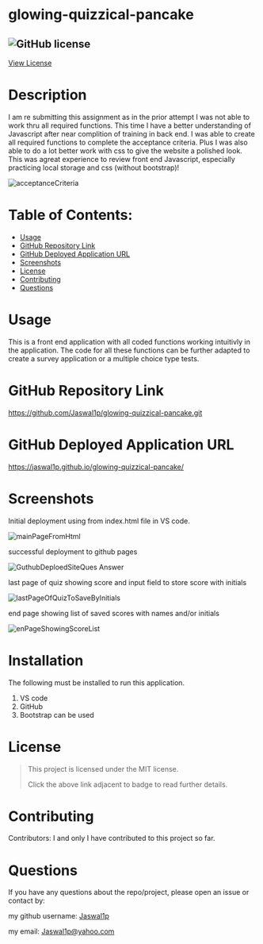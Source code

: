 # glowing-quizzical-pancake

## ![GitHub license](https://img.shields.io/badge/License-MIT-yellow.svg) 
[View License](https://opensource.org/licenses/MIT) 


# Description

I am re submitting this assignment as in the prior attempt I was not able to work thru all required functions. This time I have a better understanding of Javascript after near complition of training in back end. I was able to create all required functions to complete the acceptance criteria. Plus I was also able to do a lot better work with css to give the website a polished look. This was agreat experience to review front end Javascript, especially practicing local storage and css (without bootstrap)! 


![acceptanceCriteria](https://user-images.githubusercontent.com/92233527/166124920-0236f5ea-f69d-4513-938d-351443b5de20.png)

 
# Table of Contents:

 * [Usage](#usage)
 * [GitHub Repository Link](#github-repository-link)
 * [GitHub Deployed Application URL](#github-deployed-application-url)
 * [Screenshots](#screenshots)
 * [License](#license)
 * [Contributing](#Contributing)
 * [Questions](#questions)
 


# Usage

This is a front end application with all coded functions working intuitivly in the application. The code for all these functions can be further adapted to create a survey application or a multiple choice type tests.

# GitHub Repository Link

https://github.com/Jaswal1p/glowing-quizzical-pancake.git

 
# GitHub Deployed Application URL

https://jaswal1p.github.io/glowing-quizzical-pancake/


# Screenshots

 Initial deployment using from index.html file in VS code.

![mainPageFromHtml](https://user-images.githubusercontent.com/92233527/166125103-2225dca0-4520-4648-b456-26ae92c2c93f.png)

successful deployment to github pages

![GuthubDeploedSiteQues Answer](https://user-images.githubusercontent.com/92233527/166125064-110cd23f-e25a-4264-b7ae-601ec2e804e4.png)

last page of quiz showing score and input field to store score with initials

![lastPageOfQuizToSaveByInitials](https://user-images.githubusercontent.com/92233527/166125075-5defc929-f94a-4fee-bbfc-6ca6c12a199a.png)

end page showing list of saved scores with names and/or initials

![enPageShowingScoreList](https://user-images.githubusercontent.com/92233527/166125040-b57f5826-82a4-410a-9900-2367f2411b56.png)



# Installation
  
  The following must be installed to run this application. 
  1. VS code
  2. GitHub
  3. Bootstrap can be used
    


# License 
> This project is licensed under the MIT license.
>
> Click the above link adjacent to badge to read further details.
 


# Contributing

 Contributors: I and only I have contributed to this project so far. 



# Questions
 If you have any questions about the repo/project, please open an issue or contact by: 
 
 my github username: [Jaswal1p](https://github.com/Jaswal1p) 
 
 my email: Jaswal1p@yahoo.com

